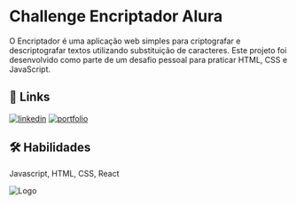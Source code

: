 # Challenge Encriptador Alura

O Encriptador é uma aplicação web simples para criptografar e descriptografar textos utilizando substituição de caracteres. Este projeto foi desenvolvido como parte de um desafio pessoal para praticar HTML, CSS e JavaScript.

## 🔗 Links
[![linkedin](https://img.shields.io/badge/linkedin-0A66C2?style=for-the-badge&logo=linkedin&logoColor=white)](https://www.linkedin.com/in/vitor-bittencourt-4a263a265/)
[![portfolio](https://img.shields.io/badge/my_portfolio-000?style=for-the-badge&logo=ko-fi&logoColor=white)](https://trywxyz.github.io/Portfolio-alura/)

## 🛠 Habilidades
Javascript, HTML, CSS, React

![Logo](https://i.pinimg.com/736x/08/a3/a2/08a3a25b43e83a728fe6ea147ef4b686.jpg)
